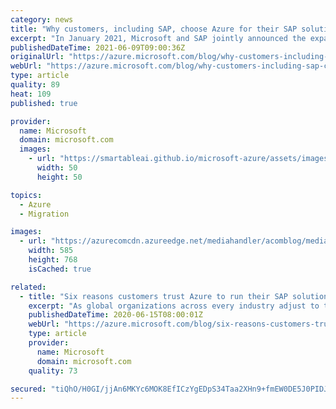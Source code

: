 ```yaml
---
category: news
title: "Why customers, including SAP, choose Azure for their SAP solutions"
excerpt: "In January 2021, Microsoft and SAP jointly announced the expansion of our endorsed cloud partnership to introduce new offerings around cloud automation and integration for SAP S4/HANA on Microsoft Azure along with the integration of Microsoft Teams with SAP’s intelligent suite of solutions. Microsoft"
publishedDateTime: 2021-06-09T09:00:36Z
originalUrl: "https://azure.microsoft.com/blog/why-customers-including-sap-choose-azure-for-their-sap-solutions/"
webUrl: "https://azure.microsoft.com/blog/why-customers-including-sap-choose-azure-for-their-sap-solutions/"
type: article
quality: 89
heat: 109
published: true

provider:
  name: Microsoft
  domain: microsoft.com
  images:
    - url: "https://smartableai.github.io/microsoft-azure/assets/images/organizations/microsoft.com-50x50.jpg"
      width: 50
      height: 50

topics:
  - Azure
  - Migration

images:
  - url: "https://azurecomcdn.azureedge.net/mediahandler/acomblog/media/Default/blog/05cacd4f-f4b4-4896-ab6c-df43c088ccb5.png"
    width: 585
    height: 768
    isCached: true

related:
  - title: "Six reasons customers trust Azure to run their SAP solutions"
    excerpt: "As global organizations across every industry adjust to the new normal, SAP solutions are playing an increasingly vital role in addressing immediate needs and paving a path to a resilient future. Now more than ever, companies are realizing the value of running their SAP solutions in the cloud. While"
    publishedDateTime: 2020-06-15T08:00:01Z
    webUrl: "https://azure.microsoft.com/blog/six-reasons-customers-trust-azure-to-run-their-sap-solutions/"
    type: article
    provider:
      name: Microsoft
      domain: microsoft.com
    quality: 73

secured: "tiQhO/H0GI/jjAn6MKYc6MOK8EfICzYgEDpS34Taa2XHn9+fmEW0DE5J0PIDJzMI6k0GqnSlxXmvF3f4+WHeHGqDBX94RQRbVvjU/KLm9i7mskV8w4FvFM65EN2yoR9vg937PR9S4wst28DjG05F+rtYI4zNTY9CGP4HGCNQIhzRC8cgZYHIz8/NNX++O1WVyxJCpk0HG/CN7dfEVEwDFhg+0jMGBpsogrsBehskWnEEZKdKjN5QbzZ+3eGZeZd+YPUoZmmvWXkl08FYAsYpkmR7gflfBems7JPWg8aXmMxvqkMZlJCDVs9xiftUrxrVtRUybX1HEKVELVLNyQgoqGhBq5KvhHBgucAJjS2uoLU=;bsJKFC3PrD8rNaTQoR4SGw=="
---
```


